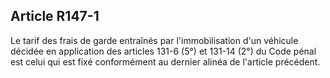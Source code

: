 Article R147-1
----
Le tarif des frais de garde entraînés par l'immobilisation d'un véhicule décidée
en application des articles 131-6 (5°) et 131-14 (2°) du Code pénal est celui
qui est fixé conformément au dernier alinéa de l'article précédent.
